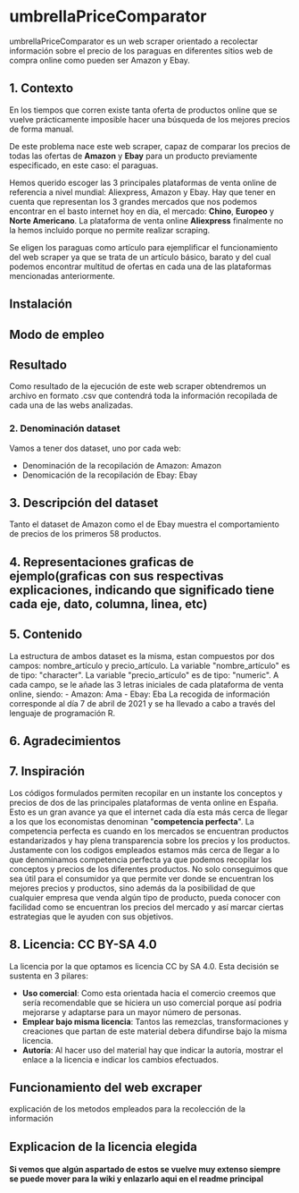 # umbrellaPriceComparator

umbrellaPriceComparator es un web scraper orientado a recolectar información sobre el precio de los paraguas en diferentes sitios web de compra online como pueden ser Amazon y Ebay.


## 1. Contexto

En los tiempos que corren existe tanta oferta de productos online que se vuelve prácticamente imposible hacer una búsqueda de los mejores precios de forma manual. 

De este problema nace este web scraper, capaz de comparar los precios de todas las ofertas de **Amazon** y **Ebay** para un producto previamente especificado, en este caso: el paraguas.

Hemos querido escoger las 3 principales plataformas de venta online de referencia a nivel mundial: Aliexpress, Amazon y Ebay. Hay que tener en cuenta que representan los 3 grandes mercados que nos podemos encontrar en el basto internet hoy en día, el mercado: **Chino**, **Europeo** y **Norte Americano**. La plataforma de venta online **Aliexpress** finalmente no la hemos incluido porque no permite realizar scraping.

Se eligen los paraguas como artículo para ejemplificar el funcionamiento del web scraper ya que se trata de un artículo básico, barato y del cual podemos encontrar multitud de ofertas en cada una de las plataformas mencionadas anteriormente.


## Instalación


## Modo de empleo


## Resultado

Como resultado de la ejecución de este web scraper obtendremos un archivo en formato .csv que contendrá toda la información recopilada de cada una de las webs analizadas.

### 2. Denominación dataset
Vamos a tener dos dataset, uno por cada web:
- Denominación de la recopilación de Amazon: Amazon
- Denomicación de la recopilación de Ebay: Ebay

## 3. Descripción del dataset
Tanto el dataset de Amazon como el de Ebay muestra el comportamiento de precios de los primeros 58 productos. 

## 4. Representaciones graficas de ejemplo(graficas con sus respectivas explicaciones, indicando que significado tiene cada eje, dato, columna, linea, etc)

## 5. Contenido
  La estructura de ambos dataset es la misma, estan compuestos por dos campos: nombre_artículo y precio_artículo.
  La variable "nombre_artículo" es de tipo: "character".
  La variable "precio_artículo" es de tipo: "numeric".
  A cada campo, se le añade las 3 letras iniciales de cada plataforma de venta online, siendo:
    - Amazon: Ama
    - Ebay: Eba
  La recogida de información corresponde al día 7 de abril de 2021 y se ha llevado a cabo a través del lenguaje de programación R.

## 6. Agradecimientos

## 7. Inspiración
  Los códigos formulados permiten recopilar en un instante los conceptos y precios de dos de las principales plataformas de venta online en España. Esto es un gran avance ya que el internet cada día esta más cerca de llegar a los que los economistas denominan "**competencia perfecta**". La competencia perfecta es cuando en los mercados se encuentran productos estandarizados y hay plena transparencia sobre los precios y los productos. Justamente con los codigos empleados estamos más cerca de llegar a lo que denominamos competencia perfecta ya que podemos recopilar los conceptos y precios de los diferentes productos. No solo conseguimos que sea útil para el consumidor ya que permite ver donde se encuentran los mejores precios y productos, sino además da la posibilidad de que cualquier empresa que venda algún tipo de producto, pueda conocer con facilidad como se encuentran los precios del mercado y así marcar ciertas estrategias que le ayuden con sus objetivos. 

## 8. Licencia: CC BY-SA 4.0
  La licencia por la que optamos es licencia CC by SA 4.0. Esta decisión se sustenta en 3 pilares:
  - **Uso comercial**: Como esta orientada hacia el comercio creemos que sería recomendable que se hiciera un uso comercial porque así podria mejorarse y adaptarse para un mayor número de personas.
  - **Emplear bajo misma licencia**: Tantos las remezclas, transformaciones y creaciones que partan de este material debera difundirse bajo la misma licencia.
  - **Autoría**: Al hacer uso del material hay que indicar la autoría, mostrar el enlace a la licencia e indicar los cambios efectuados.

## Funcionamiento del web excraper
explicación de los metodos empleados para la recolección de la información


## Explicacion de la licencia elegida


#### **Si vemos que algún aspartado de estos se vuelve muy extenso siempre se puede mover para la wiki y enlazarlo aqui en el readme principal**
